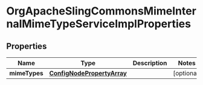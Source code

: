 

# OrgApacheSlingCommonsMimeInternalMimeTypeServiceImplProperties

## Properties

Name | Type | Description | Notes
------------ | ------------- | ------------- | -------------
**mimeTypes** | [**ConfigNodePropertyArray**](ConfigNodePropertyArray.md) |  |  [optional]



